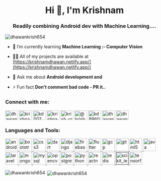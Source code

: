 <h1 align="center">Hi 👋, I'm Krishnam</h1>
<h3 align="center">Readily combining Android dev with Machine Learning....</h3>

<p align="left"> <img src="https://komarev.com/ghpvc/?username=dhawankrish654" alt="dhawankrish654" /> </p>

- 🌱 I’m currently learning **Machine Learning :- Computer Vision**

- 👨‍💻 All of my projects are available at [https://krishnamdhawan.netlify.app/](https://krishnamdhawan.netlify.app/)

- 💬 Ask me about **Android development and**

- ⚡ Fun fact **Don't comment bad code - PR it..**

<p align="centre">
<h3 align="left">Connect with me:</h3>
<a href="https://twitter.com/dhawankrish654" target="blank"><img align="center" src="https://cdn.jsdelivr.net/npm/simple-icons@3.0.1/icons/twitter.svg" alt="dhawankrish654" height="30" width="40" /></a>
<a href="https://linkedin.com/in/krishnam-dhawan" target="blank"><img align="center" src="https://cdn.jsdelivr.net/npm/simple-icons@3.0.1/icons/linkedin.svg" alt="krishnam-dhawan" height="30" width="40" /></a>
<a href="https://kaggle.com/kd007" target="blank"><img align="center" src="https://cdn.jsdelivr.net/npm/simple-icons@3.0.1/icons/kaggle.svg" alt="kd007" height="30" width="40" /></a>
<a href="https://fb.com/krishnam_dhawan" target="blank"><img align="center" src="https://cdn.jsdelivr.net/npm/simple-icons@3.0.1/icons/facebook.svg" alt="krishnam_dhawan" height="30" width="40" /></a>
<a href="https://instagram.com/krish_cross" target="blank"><img align="center" src="https://cdn.jsdelivr.net/npm/simple-icons@3.0.1/icons/instagram.svg" alt="krish_cross" height="30" width="40" /></a>
<a href="https://medium.com/@krishcross" target="blank"><img align="center" src="https://cdn.jsdelivr.net/npm/simple-icons@3.0.1/icons/medium.svg" alt="@krishcross" height="30" width="40" /></a>
<a href="https://www.codechef.com/users/kd8960" target="blank"><img align="center" src="https://cdn.jsdelivr.net/npm/simple-icons@3.1.0/icons/codechef.svg" alt="kd8960" height="30" width="40" /></a>
<a href="https://www.leetcode.com/dhawankrish654" target="blank"><img align="center" src="https://cdn.jsdelivr.net/npm/simple-icons@3.0.1/icons/leetcode.svg" alt="dhawankrish654" height="30" width="40" /></a>
<a href="https://auth.geeksforgeeks.org/user/dhawankrish654" target="blank"><img align="center" src="https://cdn.jsdelivr.net/npm/simple-icons@3.0.1/icons/geeksforgeeks.svg" alt="dhawankrish654" height="30" width="40" /></a>
</p>

<h3 align="left">Languages and Tools:</h3>
<p align="left"> <a href="https://developer.android.com" target="_blank"> <img src="https://devicons.github.io/devicon/devicon.git/icons/android/android-original-wordmark.svg" alt="android" width="40" height="40"/> </a> <a href="https://getbootstrap.com" target="_blank"> <img src="https://devicons.github.io/devicon/devicon.git/icons/bootstrap/bootstrap-plain.svg" alt="bootstrap" width="40" height="40"/> </a> <a href="https://www.w3schools.com/css/" target="_blank"> <img src="https://devicons.github.io/devicon/devicon.git/icons/css3/css3-original-wordmark.svg" alt="css3" width="40" height="40"/> </a> <a href="https://dart.dev" target="_blank"> <img src="https://www.vectorlogo.zone/logos/dartlang/dartlang-icon.svg" alt="dart" width="40" height="40"/> </a> <a href="https://www.djangoproject.com/" target="_blank"> <img src="https://devicons.github.io/devicon/devicon.git/icons/django/django-original.svg" alt="django" width="40" height="40"/> </a> <a href="https://firebase.google.com/" target="_blank"> <img src="https://www.vectorlogo.zone/logos/firebase/firebase-icon.svg" alt="firebase" width="40" height="40"/> </a> <a href="https://flutter.dev" target="_blank"> <img src="https://www.vectorlogo.zone/logos/flutterio/flutterio-icon.svg" alt="flutter" width="40" height="40"/> </a> <a href="https://cloud.google.com" target="_blank"> <img src="https://www.vectorlogo.zone/logos/google_cloud/google_cloud-icon.svg" alt="gcp" width="40" height="40"/> </a> <a href="https://git-scm.com/" target="_blank"> <img src="https://www.vectorlogo.zone/logos/git-scm/git-scm-icon.svg" alt="git" width="40" height="40"/> </a> <a href="https://www.w3.org/html/" target="_blank"> <img src="https://devicons.github.io/devicon/devicon.git/icons/html5/html5-original-wordmark.svg" alt="html5" width="40" height="40"/> </a> <a href="https://www.java.com" target="_blank"> <img src="https://devicons.github.io/devicon/devicon.git/icons/java/java-original-wordmark.svg" alt="java" width="40" height="40"/> </a> <a href="https://laravel.com/" target="_blank"> <img src="https://devicons.github.io/devicon/devicon.git/icons/laravel/laravel-plain-wordmark.svg" alt="laravel" width="40" height="40"/> </a> <a href="https://www.mongodb.com/" target="_blank"> <img src="https://devicons.github.io/devicon/devicon.git/icons/mongodb/mongodb-original-wordmark.svg" alt="mongodb" width="40" height="40"/> </a> <a href="https://www.mysql.com/" target="_blank"> <img src="https://devicons.github.io/devicon/devicon.git/icons/mysql/mysql-original-wordmark.svg" alt="mysql" width="40" height="40"/> </a> <a href="https://opencv.org/" target="_blank"> <img src="https://www.vectorlogo.zone/logos/opencv/opencv-icon.svg" alt="opencv" width="40" height="40"/> </a> <a href="https://www.postgresql.org" target="_blank"> <img src="https://devicons.github.io/devicon/devicon.git/icons/postgresql/postgresql-original-wordmark.svg" alt="postgresql" width="40" height="40"/> </a> <a href="https://www.python.org" target="_blank"> <img src="https://devicons.github.io/devicon/devicon.git/icons/python/python-original.svg" alt="python" width="40" height="40"/> </a> <a href="https://reactnative.dev/" target="_blank"> <img src="https://reactnative.dev/img/header_logo.svg" alt="reactnative" width="40" height="40"/> </a> <a href="https://redis.io" target="_blank"> <img src="https://devicons.github.io/devicon/devicon.git/icons/redis/redis-original-wordmark.svg" alt="redis" width="40" height="40"/> </a> <a href="" target="_blank"> <img src="https://upload.wikimedia.org/wikipedia/commons/0/05/Scikit_learn_logo_small.svg" alt="scikit_learn" width="40" height="40"/> </a> <a href="https://www.tensorflow.org" target="_blank"> <img src="https://www.vectorlogo.zone/logos/tensorflow/tensorflow-icon.svg" alt="tensorflow" width="40" height="40"/> </a> </p>

<p><img align="left" src="https://github-readme-stats.vercel.app/api/top-langs/?username=dhawankrish654&layout=compact" alt="dhawankrish654" /></p>

<p>&nbsp;<img align="center" src="https://github-readme-stats.vercel.app/api?username=dhawankrish654&show_icons=true" alt="dhawankrish654" /></p>
